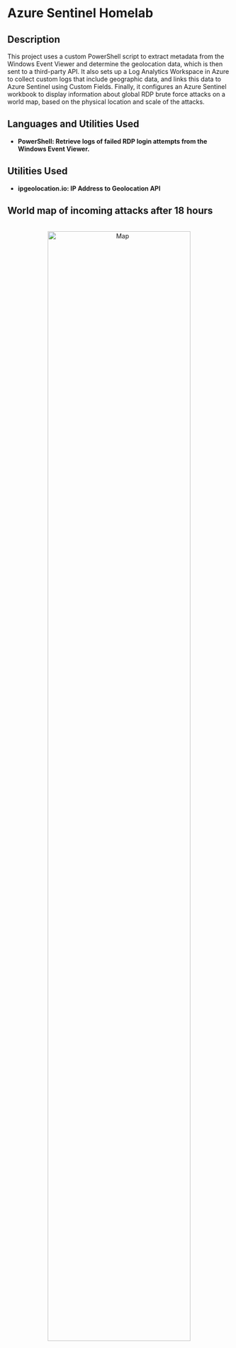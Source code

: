 <h1>Azure Sentinel Homelab</h1>

<h2>Description</h2>
This project uses a custom PowerShell script to extract metadata from the Windows Event Viewer and determine the geolocation data, which is then sent to a third-party API. It also sets up a Log Analytics Workspace in Azure to collect custom logs that include geographic data, and links this data to Azure Sentinel using Custom Fields. Finally, it configures an Azure Sentinel workbook to display information about global RDP brute force attacks on a world map, based on the physical location and scale of the attacks.
<br />


<h2>Languages and Utilities Used</h2>

- <b>PowerShell: Retrieve logs of failed RDP login attempts from the Windows Event Viewer.</b> 


<h2>Utilities Used </h2>

- <b>ipgeolocation.io: IP Address to Geolocation API</b> 

<h2>World map of incoming attacks after 18 hours </h2>

<p align="center">
<br/>
<img src="https://i.imgur.com/ueyjzYA.jpg" height="80%" width="80%" alt="Map"/>
<br />
<br />


<!--
 ```diff
- text in red
+ text in green
! text in orange
# text in gray
@@ text in purple (and bold)@@
```
--!>
